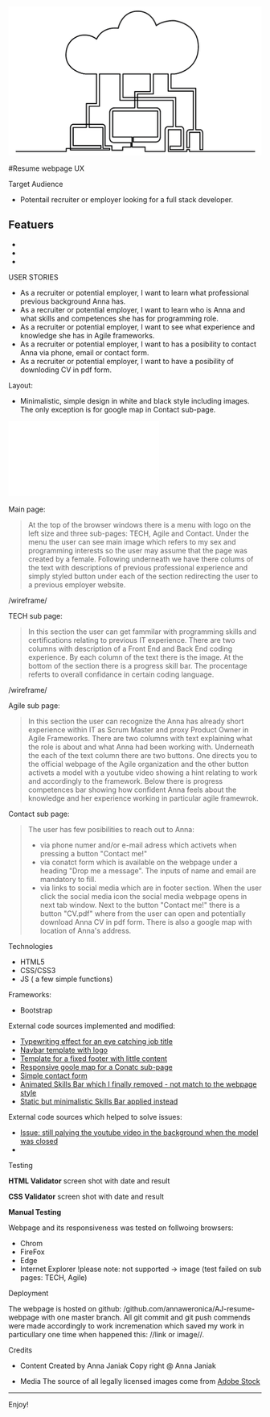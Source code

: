 ![image](/assets/images/backend-image-md.png)

#Resume webpage
UX

Target Audience
- Potentail recruiter or employer looking for a full stack developer.

Featuers 
-
-
-
-

USER STORIES

- As a recruiter or potential employer, I want to learn what professional previous background Anna has.
- As a recruiter or potential employer, I want to learn who is Anna and what skills and competences she has for programming role.
- As a recruiter or potential employer, I want to see what experience and knowledge she has in Agile frameworks.
- As a recruiter or potential employer, I want to has a posibility to contact Anna via phone, email or contact form.
- As a recruiter or potential employer, I want to have a posibility of downloding CV in pdf form.

Layout:
- Minimalistic, simple design in  white and black style including images. The only exception is for google map in Contact sub-page.

![](/wireframes/Desktop.pdf)


Main page:

>At the top of the browser windows there is a menu with logo on the left size and three sub-pages: TECH, Agile and Contact.
>Under the menu the user can see main image which refers to my sex and programming interests so the user may assume that the page was created by a female. 
>Following underneath we have there colums of the text with descriptions of previous professional experience and simply styled button under each of the section redirecting the user to a previous employer website.

/wireframe/

TECH sub page:

>In this section the user can get fammilar with programming skills and certifications relating to previous IT experience.
>There are two columns with description of a Front End and Back End coding experience. By each column of the text there is the image.
>At the bottom of the section there is a progress skill bar. The procentage referts to overall confidance in certain coding language.

/wireframe/

Agile sub page:

>In this section the user can recognize the Anna has already short experience within IT as Scrum Master and proxy Product Owner in Agile Frameworks.
>There are two columns with text explaining what the role is about and what Anna had been working with. Underneath the each of the text column there are two buttons. One directs you to the official webpage of the Agile organization and the other button activets a model with a youtube video showing a hint relating to work and accordingly to the framework.
>Below there is progress competences bar showing how confident Anna feels about the knowledge and her experience working in particular agile framewrok.

Contact sub page:

>The user has few posibilities to reach out to Anna:
>- via phone numer and/or e-mail adress which activets when pressing a button "Contact me!"
>- via conatct form which is available on the webpage under a heading "Drop me a message". The inputs of name and email are mandatory to fill.
>- via links to social media which are in footer section. When the user click the social media icon the social media webpage opens in next tab window.
>Next to the button "Contact me!" there is a button "CV.pdf" where from the user can open and potentially download Anna CV in pdf form. 
>There is also a google map with location of Anna's address.

Technologies

- HTML5
- CSS/CSS3
- JS ( a few simple functions)

Frameworks:
- Bootstrap

External code sources implemented and modified:

- [Typewriting effect for an eye catching job title](https://css-tricks.com/snippets/css/typewriter-effect/ "Typewrter effect")
- [Navbar template with logo](https://startbootstrap.com/snippets/navbar-logo/ "Nvabar with logo")
- [Template for a fixed footer with little content](https://stackoverflow.com/questions/16679146/force-footer-on-bottom-on-pages-with-little-content/16679198#16679198 "Fixed footer")
- [Responsive goole map for a Conatc sub-page](https://bootsnipp.com/snippets/or0ZB)
- [Simple contact form](https://codepen.io/formbucket/pen/xEKYoX)
- [Animated Skills Bar which I finally removed - not match to the webpage style](http://cssdeck.com/labs/animated-responsive-skills-bar)
- [Static but minimalistic Skills Bar applied instead](https://codepen.io/robinselmer/pen/RarLQK)

External code sources which helped to solve issues:

- [Issue: still palying the youtube video in the background when the model was closed](https://stackoverflow.com/questions/13598423/stop-all-playing-iframe-videos-on-click-a-link-javascript)
- []()

Testing

**HTML Validator**
screen shot with date and result

**CSS Validator**
screen shot with date and result

**Manual Testing**

Webpage and its responsiveness was tested on follwoing browsers:
- Chrom
- FireFox
- Edge
- Internet Explorer !please note: not supported -> image
  (test failed on sub pages: TECH, Agile)


Deployment

The webpage is hosted on github: /github.com/annaweronica/AJ-resume-webpage with one master branch.
All git commit and git push commends were made accordingly to work incremenation which saved my work in particullary one time when happened this: //link or image//.

Credits

- Content
Created by Anna Janiak
Copy right @ Anna Janiak

- Media
The source of all legally licensed images come from [Adobe Stock](https://stock.adobe.com/ie/)

--------

Enjoy!